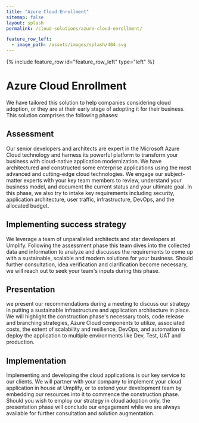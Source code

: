 ```yaml
---
title: "Azure Cloud Enrollment"
sitemap: false
layout: splash
permalink: /cloud-solutions/azure-cloud-enrollment/

feature_row_left:
  - image_path: /assets/images/splash/404.svg
---
```


{% include feature_row id="feature_row_left" type="left" %}


# Azure Cloud Enrollment

We have tailored this solution to help companies considering cloud adoption, or they are at their early stage of adopting it for their business. This solution comprises the following phases:

## Assessment

Our senior developers and architects are expert in the Microsoft Azure Cloud technology and harness its powerful platform to transform your business with cloud-native application modernization. We have architectured and constructed some enterprise applications using the most advanced and cutting-edge cloud technologies. We engage our subject-matter experts with your key team members to review, understand your business model, and document the current status and your ultimate goal. In this phase, we also try to intake key requirements including security, application architecture, user traffic, infrastructure, DevOps, and the allocated budget.

## Implementing success strategy

We leverage a team of unparalleled architects and star developers at Umplify. Following the assessment phase this team dives into the collected data and information to analyze and discusses the requirements to come up with a sustainable, scalable and modern solutions for your business. Should further consultation, idea verification and clarification become necessary, we will reach out to seek your team's inputs during this phase. 


## Presentation

we present our recommendations during a meeting to discuss our strategy in putting a sustainable infrastructure and application architecture in place. We will highlight the construction phase's necessary tools, code release and branching strategies, Azure Cloud components to utilize, associated costs, the extent of scalability and resilience, DevOps, and automation to deploy the application to multiple environments like Dev, Test, UAT and production. 

## Implementation

Implementing and developing the cloud applications is our key service to our clients. We will partner with your company to implement your cloud application in house at Umplify, or to extend your development team by embedding our resources into it to commence the construction phase. Should you wish to employ our strategy in cloud adoption only, the presentation phase will conclude our engagement while we are always available for further consultation and solution augmentation.